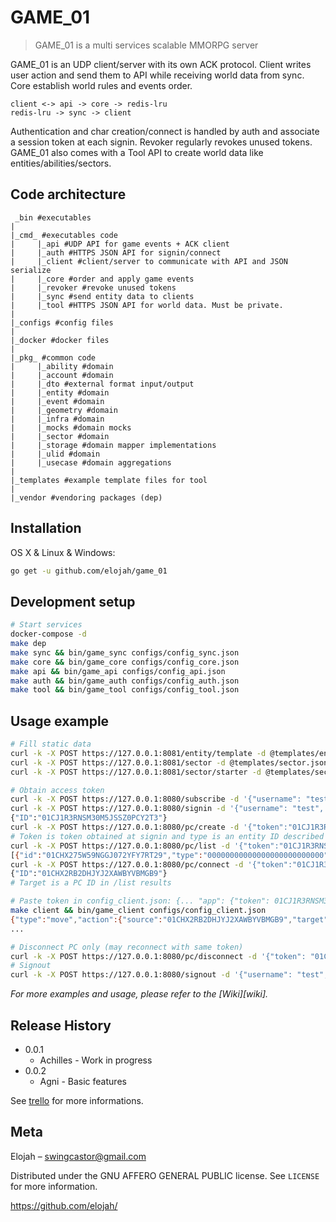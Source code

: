 # GAME_01
> GAME_01 is a multi services scalable MMORPG server

GAME_01 is an UDP client/server with its own ACK protocol. Client writes user action and send them to API while receiving world data from sync. Core establish world rules and events order.
```
client <-> api -> core -> redis-lru
redis-lru -> sync -> client
```
Authentication and char creation/connect is handled by auth and associate a session token at each signin.
Revoker regularly revokes unused tokens.
GAME_01 also comes with a Tool API to create world data like entities/abilities/sectors.

## Code architecture
```
 _bin #executables
|
|_cmd_ #executables code
|     |_api #UDP API for game events + ACK client
|     |_auth #HTTPS JSON API for signin/connect
|     |_client #client/server to communicate with API and JSON serialize
|     |_core #order and apply game events
|     |_revoker #revoke unused tokens
|     |_sync #send entity data to clients
|     |_tool #HTTPS JSON API for world data. Must be private.
|
|_configs #config files
|
|_docker #docker files
|
|_pkg_ #common code
|     |_ability #domain
|     |_account #domain
|     |_dto #external format input/output
|     |_entity #domain
|     |_event #domain
|     |_geometry #domain
|     |_infra #domain
|     |_mocks #domain mocks
|     |_sector #domain
|     |_storage #domain mapper implementations
|     |_ulid #domain
|     |_usecase #domain aggregations
|
|_templates #example template files for tool
|
|_vendor #vendoring packages (dep)
```

## Installation

OS X & Linux & Windows:

```sh
go get -u github.com/elojah/game_01
```

## Development setup

```sh
# Start services
docker-compose -d
make dep
make sync && bin/game_sync configs/config_sync.json
make core && bin/game_core configs/config_core.json
make api && bin/game_api configs/config_api.json
make auth && bin/game_auth configs/config_auth.json
make tool && bin/game_tool configs/config_tool.json
```

## Usage example

```sh
# Fill static data
curl -k -X POST https://127.0.0.1:8081/entity/template -d @templates/entity_templates.json
curl -k -X POST https://127.0.0.1:8081/sector -d @templates/sector.json
curl -k -X POST https://127.0.0.1:8081/sector/starter -d @templates/sector_starter.json

# Obtain access token
curl -k -X POST https://127.0.0.1:8080/subscribe -d '{"username": "test", "password": "test"}'
curl -k -X POST https://127.0.0.1:8080/signin -d '{"username": "test", "password": "testtest"}'
{"ID":"01CJ1R3RNSM30M5JSSZ0PCY2T3"}
curl -k -X POST https://127.0.0.1:8080/pc/create -d '{"token":"01CJ1R3RNSM30M5JSSZ0PCY2T3","type":"01CE3J5ASXJSVC405QTES4M221", "name": "roger_lemour"}'
# Token is token obtained at signin and type is an entity ID described in templates/entity_templates.json.
curl -k -X POST https://127.0.0.1:8080/pc/list -d '{"token":"01CJ1R3RNSM30M5JSSZ0PCY2T3"}'
[{"id":"01CHX275W59NGGJ072YFY7RT29","type":"00000000000000000000000000","name":"mesmerist","hp":150,"mp":250,"position":{"Coord":{"x":39.19956060954395,"y":37.77876652333657,"z":36.315239570760646},"SectorID":"01CF001HTBA3CDR1ERJ6RF183A"}}]
curl -k -X POST https://127.0.0.1:8080/pc/connect -d '{"token":"01CJ1R3RNSM30M5JSSZ0PCY2T3","target":"01CHX275W59NGGJ072YFY7RT29"}'
{"ID":"01CHX2RB2DHJYJ2XAWBYVBMGB9"}
# Target is a PC ID in /list results

# Paste token in config_client.json: {... "app": {"token": 01CJ1R3RNSM30M5JSSZ0PCY2T3,...}}
make client && bin/game_client configs/config_client.json
{"type":"move","action":{"source":"01CHX2RB2DHJYJ2XAWBYVBMGB9","target":"01CHX2RB2DHJYJ2XAWBYVBMGB9","position":{"X":94.0164,"Y":80.5287,"Z":70.7539}}}
...

# Disconnect PC only (may reconnect with same token)
curl -k -X POST https://127.0.0.1:8080/pc/disconnect -d '{"token": "01CJ1R3RNSM30M5JSSZ0PCY2T3"}'
# Signout
curl -k -X POST https://127.0.0.1:8080/signout -d '{"username": "test", "token": "01CJ1R3RNSM30M5JSSZ0PCY2T3"}'

```

_For more examples and usage, please refer to the [Wiki][wiki]._

## Release History

* 0.0.1
    * Achilles - Work in progress
* 0.0.2
    * Agni - Basic features

See [trello](https://trello.com/b/GX9gz3Js/game01) for more informations.

## Meta

Elojah – swingcastor@gmail.com

Distributed under the GNU AFFERO GENERAL PUBLIC license. See ``LICENSE`` for more information.

https://github.com/elojah/
